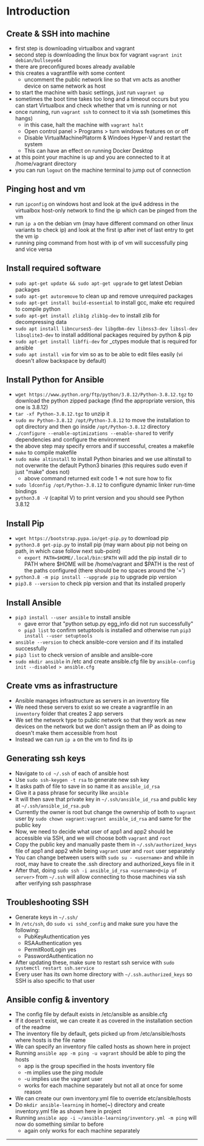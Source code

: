 # Introduction

## Create & SSH into machine

- first step is downloading virtualbox and vagrant
- second step is downloading the linux box for vagrant ``` vagrant init debian/bullseye64 ```
- there are preconfigured boxes already available
- this creates a vagrantfile with some content
  - uncomment the public network line so that vm acts as another device on same network as host
- to start the machine with basic settings, just run ```vagrant up```
- sometimes the boot time takes too long and a timeout occurs but you can start Virtualbox and check whether that vm is running or not
- once running, run ```vagrant ssh``` to connect to it via ssh (sometimes this hangs)
  - in this case, halt the machine with ```vagrant halt```
  - Open control panel > Programs > turn windows features on or off
  - Disable VirtualMachinePlatorm & Windoes Hyper-V and restart the system
  - This can have an effect on running Docker Desktop
- at this point your machine is up and you are connected to it at /home/vagrant directory
- you can run ```logout``` on the machine terminal to jump out of connection

## Pinging host and vm

- run ```ipconfig``` on windows host and look at the ipv4 address in the virtualbox host-only network to find the ip which can be pinged from the vm
- run ```ip a``` on the debian vm (may have different command on other linux variants to check ip) and look at the first ip after inet of last entry to get the vm ip
- running ping command from host with ip of vm will successfully ping and vice versa

## Install required software

- ```sudo apt-get update && sudo apt-get upgrade``` to get latest Debian packages
- ```sudo apt-get autoremove``` to clean up and remove unrequired packages
- ```sudo apt-get install build-essential``` to install gcc, make etc required to compile python
- ```sudo apt-get install zlib1g zlib1g-dev``` to install zlib for decompressing data
- ```sudo apt install libncurses5-dev libgdbm-dev libnss3-dev libssl-dev libsqlite3-dev``` to install additional packages required by python & pip
- ```sudo apt-get install libffi-dev``` for _ctypes module that is required for ansible
- ```sudo apt install vim``` for vim so as to be able to edit files easily (vi doesn't allow backspace by default)

## Install Python for Ansible

- ```wget https://www.python.org/ftp/python/3.8.12/Python-3.8.12.tgz``` to download the python zipped package (find the appropriate version, this one is 3.8.12)
- ```tar -xf Python-3.8.12.tgz``` to unzip it
- ```sudo mv Python-3.8.12 /opt/Python-3.8.12``` to move the installation to opt directory and then go inside ```/opt/Python-3.8.12``` directory
- ```./configure --enable-optimizations --enable-shared``` to verify dependencies and configure the environment
- the above step may specify errors and if successful, creates a makefile
- ```make``` to compile makefile
- ```sudo make altinstall``` to install Python binaries and we use altinstall to not overwrite the default Python3 binaries (this requires sudo even if just "make" does not)
  - above command returned exit code 1 => not sure how to fix
- ```sudo ldconfig /opt/Python-3.8.12``` to configure dynamic linker run-time bindings
- ```python3.8 -V``` (capital V) to print version and you should see Python 3.8.12

## Install Pip

- ```wget https://bootstrap.pypa.io/get-pip.py``` to download pip
- ```python3.8 get-pip.py``` to install pip (may warn about pip not being on path, in which case follow next sub-point)
  - ```export PATH=$HOME/.local/bin:$PATH``` will add the pip install dir to PATH where $HOME will be /home/vagrant and $PATH is the rest of the paths configured (there should be no spaces around the '=')
- ```python3.8 -m pip install --upgrade pip``` to upgrade pip version
- ```pip3.8 --version``` to check pip version and that its installed properly

## Install Ansible

- ```pip3 install --user ansible``` to install ansible
  - gave error that "python setup.py egg_info did not run successfully"
  - ```pip3 list``` to confirm setuptools is installed and otherwise run ```pip3 install --user setuptools```
- ```ansible --version``` to check ansible-core version and if its installed successfully
- ```pip3 list``` to check version of ansible and ansible-core
- ```sudo mkdir ansible``` in /etc and create ansible.cfg file by ```ansible-config init --disabled > ansible.cfg```

## Create vms as infrastructure

- Ansible manages infrastructure as servers in an inventory file
- We need these servers to exist so we create a vagrantfile in an ```inventory``` folder that creates 2 app servers
- We set the network type to public network so that they work as new devices on the network but we don't assign them an IP as doing to doesn't make them accessible from host
- Instead we can run ```ip a``` on the vm to find its ip

## Generating ssh keys
- Navigate to ```cd ~/.ssh``` of each of ansible host
- Use ```sudo ssh-keygen -t rsa``` to generate new ssh key
- It asks path of file to save in so name it as ```ansible_id_rsa```
- Give it a pass phrase for security like ```ansible```
- It will then save that private key in ```~/.ssh/ansible_id_rsa``` and public key at ```~/.ssh/ansible_id_rsa.pub```
- Currently the owner is root but change the ownership of both to ```vagrant``` user by ```sudo chown vagrant:vagrant ansible_id_rsa``` and same for the public key
- Now, we need to decide what user of app1 and app2 should be accessible via SSH, and we will choose both ```vagrant``` and ```root```
- Copy the public key and manually paste them in ```~/.ssh/authorized_keys``` file of app1 and app2 while being ```vagrant``` user and ```root``` user separately
- You can change between users with ```sudo su - <username>``` and while in root, may have to create the .ssh directory and authorized_keys file in it
- After that, doing ```sudo ssh -i ansible_id_rsa <username>@<ip of server>``` from ```~/.ssh``` will allow connecting to those machines via ssh after verifying ssh passphrase

## Troubleshooting SSH
- Generate keys in ```~/.ssh/```
- In ```/etc/ssh```, do ```sudo vi sshd_config``` and make sure you have the following:
  - PubKeyAuthentication yes
  - RSAAuthentication yes
  - PermitRootLogin yes
  - PasswordAuthentication no
- After updating these, make sure to restart ssh service with ```sudo systemctl restart ssh.service```
- Every user has its own home directory with ```~/.ssh.authorized_keys``` so SSH is also specific to that user

## Ansible config & inventory
- The config file by default exists in /etc/ansible as ansible.cfg
- If it doesn't exist, we can create it as covered in the installation section of the readme
- The inventory file by default, gets picked up from /etc/ansible/hosts where hosts is the file name
- We can specify an inventory file called hosts as shown here in project
- Running ```ansible app -m ping -u vagrant``` should be able to ping the hosts
  - app is the group specified in the hosts inventory file
  - -m implies use the ping module
  - -u implies use the vagrant user
  - works for each machine separately but not all at once for some reason
- We can create our own inventory.yml file to override etc/ansible/hosts
- Do ```mkdir ansible-learning``` in home(~) directory and create inventory.yml file as shown here in project
- Running ```ansible app -i ~/ansible-learning/inventory.yml -m ping``` will now do something similar to before
  - again only works for each machine separately

---
